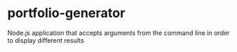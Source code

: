 # portfolio-generator
Node.js application that accepts arguments from the command line in order to display different results
